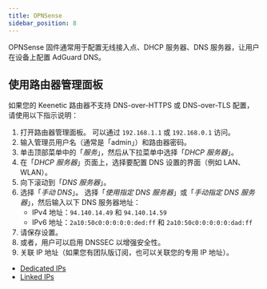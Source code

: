 ```yaml
---
title: OPNSense
sidebar_position: 8
---
```


OPNSense 固件通常用于配置无线接入点、DHCP 服务器、DNS 服务器，让用户在设备上配置 AdGuard DNS。

## 使用路由器管理面板

如果您的 Keenetic 路由器不支持 DNS-over-HTTPS 或 DNS-over-TLS 配置，请使用以下指示说明：

1. 打开路由器管理面板。 可以通过 `192.168.1.1` 或 `192.168.0.1` 访问。
2. 输入管理员用户名（通常是「admin」）和路由器密码。
3. 单击顶部菜单中的「_服务_」，然后从下拉菜单中选择「_DHCP 服务器_」。
4. 在「_DHCP 服务器_」页面上，选择要配置 DNS 设置的界面（例如 LAN、WLAN）。
5. 向下滚动到「_DNS 服务器_」。
6. 选择「_手动 DNS_」。 选择「_使用指定 DNS 服务器_」或「_手动指定 DNS 服务器_」，然后输入以下 DNS 服务器地址：
    - IPv4 地址：`94.140.14.49` 和 `94.140.14.59`
    - IPv6 地址：`2a10:50c0:0:0:0:0:ded:ff` 和 `2a10:50c0:0:0:0:0:dad:ff`
7. 请保存设置。
8. 或者，用户可以启用 DNSSEC 以增强安全性。
9. 关联 IP 地址（如果您有团队版订阅，也可以关联您的专用 IP 地址）。

- [Dedicated IPs](/private-dns/connect-devices/other-options/dedicated-ip.md)
- [Linked IPs](/private-dns/connect-devices/other-options/linked-ip.md)
